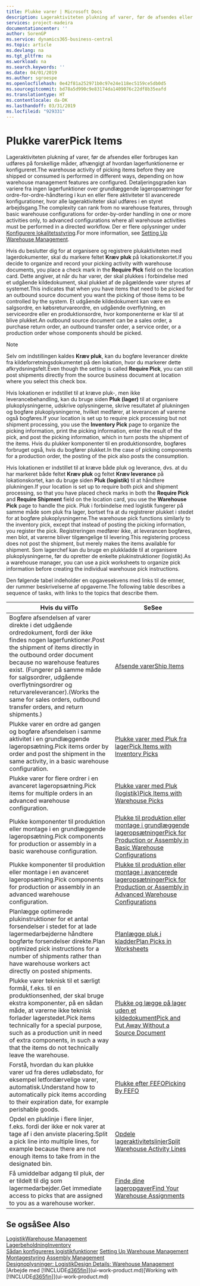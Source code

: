 ```yaml
---
title: Plukke varer | Microsoft Docs
description: Lageraktiviteten plukning af varer, før de afsendes eller forbruges kan udføres på forskellige måder, afhængigt af hvordan lagerfunktionerne er konfigureret. [Opsætningens](../configure-warehouse-processes.md) detaljeringsgrad kan variere fra ingen lagerfunktioner over grundlæggende lageropsætninger for ordre-for-ordre-håndtering i kun en eller flere aktiviteter til avancerede konfigurationer, hvor alle lageraktiviteter skal udføres i en styret arbejdsgang.
services: project-madeira
documentationcenter: ''
author: SorenGP
ms.service: dynamics365-business-central
ms.topic: article
ms.devlang: na
ms.tgt_pltfrm: na
ms.workload: na
ms.search.keywords: ''
ms.date: 04/01/2019
ms.author: sgroespe
ms.openlocfilehash: 0e42f81a252971b0c97e24e118ec5159ce5db0d5
ms.sourcegitcommit: bd78a5d990c9e83174da1409076c22df8b35eafd
ms.translationtype: HT
ms.contentlocale: da-DK
ms.lasthandoff: 03/31/2019
ms.locfileid: "929331"
---
```

# <a name="pick-items"></a><span data-ttu-id="4f34d-104">Plukke varer</span><span class="sxs-lookup"><span data-stu-id="4f34d-104">Pick Items</span></span>
<span data-ttu-id="4f34d-105">Lageraktiviteten plukning af varer, før de afsendes eller forbruges kan udføres på forskellige måder, afhængigt af hvordan lagerfunktionerne er konfigureret.</span><span class="sxs-lookup"><span data-stu-id="4f34d-105">The warehouse activity of picking items before they are shipped or consumed is performed in different ways, depending on how warehouse management features are configured.</span></span> <span data-ttu-id="4f34d-106">Detaljeringsgraden kan variere fra ingen lagerfunktioner over grundlæggende lageropsætninger for ordre-for-ordre-håndtering i kun en eller flere aktiviteter til avancerede konfigurationer, hvor alle lageraktiviteter skal udføres i en styret arbejdsgang.</span><span class="sxs-lookup"><span data-stu-id="4f34d-106">The complexity can rank from no warehouse features, through basic warehouse configurations for order-by-order handling in one or more activities only, to advanced configurations where all warehouse activities must be performed in a directed workflow.</span></span> <span data-ttu-id="4f34d-107">Der er flere oplysninger under [Konfigurere lokalitetsstyring](warehouse-setup-warehouse.md).</span><span class="sxs-lookup"><span data-stu-id="4f34d-107">For more information, see [Setting Up Warehouse Management](warehouse-setup-warehouse.md).</span></span>

<span data-ttu-id="4f34d-108">Hvis du beslutter dig for at organisere og registrere plukaktiviteten med lagerdokumenter, skal du markere feltet **Kræv pluk** på lokationskortet.</span><span class="sxs-lookup"><span data-stu-id="4f34d-108">If you decide to organize and record your picking activity with warehouse documents, you place a check mark in the **Require Pick** field on the location card.</span></span> <span data-ttu-id="4f34d-109">Dette angiver, at når du har varer, der skal plukkes i forbindelse med et udgående kildedokument, skal plukket af de pågældende varer styres af systemet.</span><span class="sxs-lookup"><span data-stu-id="4f34d-109">This indicates that when you have items that need to be picked for an outbound source document you want the picking of those items to be controlled by the system.</span></span> <span data-ttu-id="4f34d-110">Et udgående kildedokument kan være en salgsordre, en købsreturvareordre, en udgående overflytning, en serviceordre eller en produktionsordre, hvor komponenterne er klar til at blive plukket.</span><span class="sxs-lookup"><span data-stu-id="4f34d-110">An outbound source document can be a sales order, a purchase return order, an outbound transfer order, a service order, or a production order whose components should be picked.</span></span>

> [!NOTE]
> <span data-ttu-id="4f34d-111">Selv om indstillingen kaldes **Kræv pluk**, kan du bogføre leverancer direkte fra kildeforretningsdokumentet på den lokation, hvor du markerer dette afkrydsningsfelt.</span><span class="sxs-lookup"><span data-stu-id="4f34d-111">Even though the setting is called **Require Pick**, you can still post shipments directly from the source business document at location where you select this check box.</span></span>

<span data-ttu-id="4f34d-112">Hvis lokationen er indstillet til at kræve pluk-, men ikke leverancebehandling, kan du bruge siden **Pluk (lager)** til at organisere plukoplysningerne, udskrive oplysningerne, skrive resultatet af plukningen og bogføre plukoplysningerne, hvilket medfører, at leverancen af varerne også bogføres.</span><span class="sxs-lookup"><span data-stu-id="4f34d-112">If your location is set up to require pick processing but not shipment processing, you use the **Inventory Pick** page to organize the picking information, print the picking information, enter the result of the pick, and post the picking information, which in turn posts the shipment of the items.</span></span> <span data-ttu-id="4f34d-113">Hvis du plukker komponenter til en produktionsordre, bogføres forbruget også, hvis du bogfører plukket.</span><span class="sxs-lookup"><span data-stu-id="4f34d-113">In the case of picking components for a production order, the posting of the pick also posts the consumption.</span></span>

<span data-ttu-id="4f34d-114">Hvis lokationen er indstillet til at kræve både pluk og leverance, dvs. at du har markeret både feltet **Kræv pluk** og feltet **Kræv leverance** på lokationskortet, kan du bruge siden **Pluk (logistik)** til at håndtere plukningen.</span><span class="sxs-lookup"><span data-stu-id="4f34d-114">If your location is set up to require both pick and shipment processing, so that you have placed check marks in both the **Require Pick** and **Require Shipment** field on the location card, you use the **Warehouse Pick** page to handle the pick.</span></span> <span data-ttu-id="4f34d-115">Pluk i forbindelse med logistik fungerer på samme måde som pluk fra lager, bortset fra at du registrerer plukket i stedet for at bogføre plukoplysningerne.</span><span class="sxs-lookup"><span data-stu-id="4f34d-115">The warehouse pick functions similarly to the inventory pick, except that instead of posting the picking information, you register the pick.</span></span> <span data-ttu-id="4f34d-116">Registreringen medfører ikke, at leverancen bogføres, men blot, at varerne bliver tilgængelige til levering.</span><span class="sxs-lookup"><span data-stu-id="4f34d-116">This registering process does not post the shipment, but merely makes the items available for shipment.</span></span> <span data-ttu-id="4f34d-117">Som lagerchef kan du bruge en plukkladde til at organisere plukoplysningerne, før du opretter de enkelte plukinstruktioner (logistik).</span><span class="sxs-lookup"><span data-stu-id="4f34d-117">As a warehouse manager, you can use a pick worksheets to organize pick information before creating the individual warehouse pick instructions.</span></span>

<span data-ttu-id="4f34d-118">Den følgende tabel indeholder en opgavesekvens med links til de emner, der rummer beskrivelserne af opgaverne.</span><span class="sxs-lookup"><span data-stu-id="4f34d-118">The following table describes a sequence of tasks, with links to the topics that describe them.</span></span>   

|<span data-ttu-id="4f34d-119">**Hvis du vil**</span><span class="sxs-lookup"><span data-stu-id="4f34d-119">**To**</span></span>|<span data-ttu-id="4f34d-120">**Se**</span><span class="sxs-lookup"><span data-stu-id="4f34d-120">**See**</span></span>|
|------------|-------------|  
|<span data-ttu-id="4f34d-121">Bogføre afsendelsen af varer direkte i det udgående ordredokument, fordi der ikke findes nogen lagerfunktioner.</span><span class="sxs-lookup"><span data-stu-id="4f34d-121">Post the shipment of items directly in the outbound order document because no warehouse features exist.</span></span> <span data-ttu-id="4f34d-122">(Fungerer på samme måde for salgsordrer, udgående overflytningsordrer og returvareleverancer).</span><span class="sxs-lookup"><span data-stu-id="4f34d-122">(Works the same for sales orders, outbound transfer orders, and return shipments.)</span></span>|[<span data-ttu-id="4f34d-123">Afsende varer</span><span class="sxs-lookup"><span data-stu-id="4f34d-123">Ship Items</span></span>](warehouse-how-ship-items.md)|  
|<span data-ttu-id="4f34d-124">Plukke varer en ordre ad gangen og bogføre afsendelsen i samme aktivitet i en grundlæggende lageropsætning.</span><span class="sxs-lookup"><span data-stu-id="4f34d-124">Pick items order by order and post the shipment in the same activity, in a basic warehouse configuration.</span></span>|[<span data-ttu-id="4f34d-125">Plukke varer med Pluk fra lager</span><span class="sxs-lookup"><span data-stu-id="4f34d-125">Pick Items with Inventory Picks</span></span>](warehouse-how-to-pick-items-with-inventory-picks.md)|
|<span data-ttu-id="4f34d-126">Plukke varer for flere ordrer i en avanceret lageropsætning.</span><span class="sxs-lookup"><span data-stu-id="4f34d-126">Pick items for multiple orders in an advanced warehouse configuration.</span></span>|[<span data-ttu-id="4f34d-127">Plukke varer med Pluk (logistik)</span><span class="sxs-lookup"><span data-stu-id="4f34d-127">Pick Items with Warehouse Picks</span></span>](warehouse-how-to-pick-items-for-warehouse-shipment.md)|  
|<span data-ttu-id="4f34d-128">Plukke komponenter til produktion eller montage i en grundlæggende lageropsætning.</span><span class="sxs-lookup"><span data-stu-id="4f34d-128">Pick components for production or assembly in a basic warehouse configuration.</span></span>|[<span data-ttu-id="4f34d-129">Plukke til produktion eller montage i grundlæggende lageropsætninger</span><span class="sxs-lookup"><span data-stu-id="4f34d-129">Pick for Production or Assembly in Basic Warehouse Configurations</span></span>](warehouse-how-to-pick-for-production.md)|
|<span data-ttu-id="4f34d-130">Plukke komponenter til produktion eller montage i en avanceret lageropsætning.</span><span class="sxs-lookup"><span data-stu-id="4f34d-130">Pick components for production or assembly in an advanced warehouse configuration.</span></span>|[<span data-ttu-id="4f34d-131">Plukke til produktion eller montage i avancerede lageropsætninger</span><span class="sxs-lookup"><span data-stu-id="4f34d-131">Pick for Production or Assembly in Advanced Warehouse Configurations</span></span>](warehouse-how-to-pick-for-internal-operations-in-advanced-warehousing.md)|  
|<span data-ttu-id="4f34d-132">Planlægge optimerede plukinstruktioner for et antal forsendelser i stedet for at lade lagermedarbejderne håndtere bogførte forsendelser direkte.</span><span class="sxs-lookup"><span data-stu-id="4f34d-132">Plan optimized pick instructions for a number of shipments rather than have warehouse workers act directly on posted shipments.</span></span>|[<span data-ttu-id="4f34d-133">Planlægge pluk i kladder</span><span class="sxs-lookup"><span data-stu-id="4f34d-133">Plan Picks in Worksheets</span></span>](warehouse-how-to-plan-picks-in-worksheets.md)|  
|<span data-ttu-id="4f34d-134">Plukke varer teknisk til et særligt formål, f.eks. til en produktionsenhed, der skal bruge ekstra komponenter, på en sådan måde, at varerne ikke teknisk forlader lagerstedet.</span><span class="sxs-lookup"><span data-stu-id="4f34d-134">Pick items technically for a special purpose, such as a production unit in need of extra components, in such a way that the items do not technically leave the warehouse.</span></span>|[<span data-ttu-id="4f34d-135">Plukke og lægge på lager uden et kildedokument</span><span class="sxs-lookup"><span data-stu-id="4f34d-135">Pick and Put Away Without a Source Document</span></span>](warehouse-how-to-create-put-aways-from-internal-put-aways.md)|
|<span data-ttu-id="4f34d-136">Forstå, hvordan du kan plukke varer ud fra deres udløbsdato, for eksempel letfordærvelige varer, automatisk.</span><span class="sxs-lookup"><span data-stu-id="4f34d-136">Understand how to automatically pick items according to their expiration date, for example perishable goods.</span></span>|[<span data-ttu-id="4f34d-137">Plukke efter FEFO</span><span class="sxs-lookup"><span data-stu-id="4f34d-137">Picking By FEFO</span></span>](warehouse-picking-by-fefo.md)|
|<span data-ttu-id="4f34d-138">Opdel en pluklinje i flere linjer, f.eks. fordi der ikke er nok varer at tage af i den anviste placering.</span><span class="sxs-lookup"><span data-stu-id="4f34d-138">Split a pick line into multiple lines, for example because there are not enough items to take from in the designated bin.</span></span>|[<span data-ttu-id="4f34d-139">Opdele lageraktivitetslinjer</span><span class="sxs-lookup"><span data-stu-id="4f34d-139">Split Warehouse Activity Lines</span></span>](warehouse-how-to-split-warehouse-activity-lines.md)|
|<span data-ttu-id="4f34d-140">Få umiddelbar adgang til pluk, der er tildelt til dig som lagermedarbejder.</span><span class="sxs-lookup"><span data-stu-id="4f34d-140">Get immediate access to picks that are assigned to you as a warehouse worker.</span></span>|[<span data-ttu-id="4f34d-141">Finde dine lageropgaver</span><span class="sxs-lookup"><span data-stu-id="4f34d-141">Find Your Warehouse Assignments</span></span>](warehouse-how-to-find-your-warehouse-assignments.md)|  

## <a name="see-also"></a><span data-ttu-id="4f34d-142">Se også</span><span class="sxs-lookup"><span data-stu-id="4f34d-142">See Also</span></span>  
[<span data-ttu-id="4f34d-143">Logistik</span><span class="sxs-lookup"><span data-stu-id="4f34d-143">Warehouse Management</span></span>](warehouse-manage-warehouse.md)  
[<span data-ttu-id="4f34d-144">Lagerbeholdning</span><span class="sxs-lookup"><span data-stu-id="4f34d-144">Inventory</span></span>](inventory-manage-inventory.md)  
<span data-ttu-id="4f34d-145">[Sådan konfigureres logistikfunktioner](warehouse-setup-warehouse.md)   </span><span class="sxs-lookup"><span data-stu-id="4f34d-145">[Setting Up Warehouse Management](warehouse-setup-warehouse.md)   </span></span>  
<span data-ttu-id="4f34d-146">[Montagestyring](assembly-assemble-items.md)  </span><span class="sxs-lookup"><span data-stu-id="4f34d-146">[Assembly Management](assembly-assemble-items.md)  </span></span>  
[<span data-ttu-id="4f34d-147">Designoplysninger: Logistik</span><span class="sxs-lookup"><span data-stu-id="4f34d-147">Design Details: Warehouse Management</span></span>](design-details-warehouse-management.md)  
<span data-ttu-id="4f34d-148">[Arbejde med [!INCLUDE[d365fin](includes/d365fin_md.md)]](ui-work-product.md)</span><span class="sxs-lookup"><span data-stu-id="4f34d-148">[Working with [!INCLUDE[d365fin](includes/d365fin_md.md)]](ui-work-product.md)</span></span>
